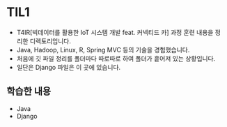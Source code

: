 # TIL1
- T4IR[빅데이터를 활용한 IoT 시스템 개발 feat. 커넥티드 카] 과정 훈련 내용을 정리한 디렉토리입니다. 
- Java, Hadoop, Linux, R, Spring MVC 등의 기술을 경험했습니다.
- 처음에 깃 파일 정리를 폴더마다 따로따로 하여 폴더가 흩어져 있는 상황입니다.
- 일단은 Django 파일은 이 곳에 있습니다. 
## 학습한 내용
- Java
- Django
